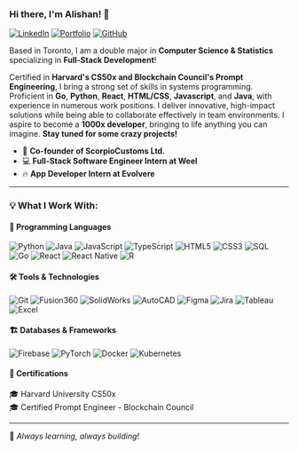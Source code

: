 ### Hi there, I'm Alishan! 👋

[![LinkedIn](https://img.shields.io/badge/-LinkedIn-0077B5?style=flat-square&logo=linkedin&logoColor=white)](https://www.linkedin.com/in/alishan-naqvi/)
[![Portfolio](https://img.shields.io/badge/-Portfolio-000?style=flat-square&logo=react&logoColor=white)](https://alishanslab.netlify.app/)
[![GitHub](https://img.shields.io/badge/-GitHub-181717?style=flat-square&logo=github&logoColor=white)](https://github.com/AlishanNaqvi)

Based in Toronto, I am a double major in **Computer Science & Statistics** specializing in **Full-Stack Development**!

‬Certified in **Harvard's CS50x and Blockchain Council's Prompt Engineering**, I bring a strong set of skills in‬‭ systems‬‭ programming‬‭. Proficient in‬‭ **Go**, **Python‬‭**, **React**‬, **HTML/CSS**,‬‭ **Javascript**, and **Java‬‭**, with experience in numerous‬‭ work‬‭ positions. I deliver innovative, high-impact solutions while being able to collaborate effectively in team environments. ‬I aspire to become a **1000x developer**, bringing to life anything you can imagine. **Stay tuned for some crazy projects!**

- 🚀 **Co-founder of ScorpioCustoms Ltd.**
- 💻 **Full-Stack Software Engineer Intern at Weel**
- 🔥 **App Developer Intern at Evolvere**

---
### 💡 What I Work With:

#### 📜 Programming Languages
![Python](https://img.shields.io/badge/-Python-3776AB?style=flat-square&logo=python&logoColor=white)
![Java](https://img.shields.io/badge/-Java-007396?style=flat-square&logo=java&logoColor=white)
![JavaScript](https://img.shields.io/badge/-JavaScript-F7DF1E?style=flat-square&logo=javascript&logoColor=black)
![TypeScript](https://img.shields.io/badge/-TypeScript-3178C6?style=flat-square&logo=typescript&logoColor=white)
![HTML5](https://img.shields.io/badge/-HTML5-E34F26?style=flat-square&logo=html5&logoColor=white)
![CSS3](https://img.shields.io/badge/-CSS3-1572B6?style=flat-square&logo=css3&logoColor=white)
![SQL](https://img.shields.io/badge/-SQL-4479A1?style=flat-square&logo=postgresql&logoColor=white)
![Go](https://img.shields.io/badge/-Go-00ADD8?style=flat-square&logo=go&logoColor=white)
![React](https://img.shields.io/badge/-React-61DAFB?style=flat-square&logo=react&logoColor=white)
![React Native](https://img.shields.io/badge/-React%20Native-61DAFB?style=flat-square&logo=react&logoColor=white)
![R](https://img.shields.io/badge/-R-276DC3?style=flat-square&logo=r&logoColor=white)

#### 🛠 Tools & Technologies
![Git](https://img.shields.io/badge/-Git-F05032?style=flat-square&logo=git&logoColor=white)
![Fusion360](https://img.shields.io/badge/-Fusion360-FF6600?style=flat-square&logo=autodesk&logoColor=white)
![SolidWorks](https://img.shields.io/badge/-SolidWorks-E2231A?style=flat-square&logo=dassaultsystemes&logoColor=white)
![AutoCAD](https://img.shields.io/badge/-AutoCAD-AA0000?style=flat-square&logo=autodesk&logoColor=white)
![Figma](https://img.shields.io/badge/-Figma-F24E1E?style=flat-square&logo=figma&logoColor=white)
![Jira](https://img.shields.io/badge/-Jira-0052CC?style=flat-square&logo=jira&logoColor=white)
![Tableau](https://img.shields.io/badge/-Tableau-E97627?style=flat-square&logo=tableau&logoColor=white)
![Excel](https://img.shields.io/badge/-Excel-217346?style=flat-square&logo=microsoft-excel&logoColor=white)

#### 🏗️ Databases & Frameworks
![Firebase](https://img.shields.io/badge/-Firebase-FFCA28?style=flat-square&logo=firebase&logoColor=white)
![PyTorch](https://img.shields.io/badge/-PyTorch-EE4C2C?style=flat-square&logo=pytorch&logoColor=white)
![Docker](https://img.shields.io/badge/-Docker-2496ED?style=flat-square&logo=docker&logoColor=white)
![Kubernetes](https://img.shields.io/badge/-Kubernetes-326CE5?style=flat-square&logo=kubernetes&logoColor=white)

#### 📜 Certifications
🎓 Harvard University CS50x  
🎓 Certified Prompt Engineer - Blockchain Council  

---
🚀 *Always learning, always building!*
